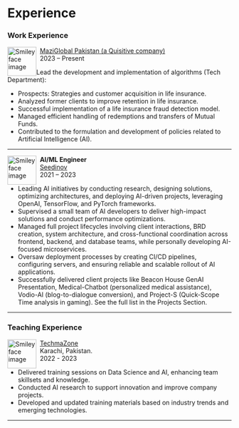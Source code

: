 # Experience

### Work Experience

<p>
<img src="../../images/about_me/mazikglobal_2.png" alt="Smiley face image"
style="float:left; width:65px; height:65px;">
<span style="vertical-align:bottom">
&nbsp; <a href="https://quisitive.com/" target="_blank">MaziGlobal Pakistan (a Quisitive company)</a> <br>
&nbsp 2023 – Present
</span>
</p>

Lead the development and implementation of algorithms (Tech Department):

* Prospects: Strategies and customer acquisition in life insurance.
* Analyzed former clients to improve retention in life insurance.
* Successful implementation of a life insurance fraud detection model.
* Managed efficient handling of redemptions and transfers of Mutual Funds.
* Contributed to the formulation and development of policies related to Artificial Intelligence
(AI).

<hr size="30">

<p>
<img src="../../images/about_me/seedinov.png" alt="Smiley face image"
style="float:left; width:65px; height:65px;">
<span style="vertical-align:bottom">
&nbsp <strong> AI/ML Engineer</strong> <br>
&nbsp; <a href="https://www.seedinov.com/" target="_blank">Seedinov</a> <br>
&nbsp 2021 – 2023
</span>
</p>

* Leading AI initiatives by conducting research, designing solutions, optimizing architectures, and deploying AI-driven projects, leveraging
OpenAI, TensorFlow, and PyTorch frameworks.
* Supervised a small team of AI developers to deliver high-impact solutions and conduct performance optimizations.
* Managed full project lifecycles involving client interactions, BRD creation, system architecture, and cross-functional coordination across
frontend, backend, and database teams, while personally developing AI-focused microservices.
* Oversaw deployment processes by creating CI/CD pipelines, configuring servers, and ensuring reliable and scalable rollout of AI
applications.
* Successfully delivered client projects like Beacon House GenAI Presentation, Medical-Chatbot (personalized medical assistance), Vodio-AI
(blog-to-dialogue conversion), and Project-S (Quick-Scope Time analysis in gaming). See the full list in the Projects Section.

<hr size="30">

### Teaching Experience

<p>
<img src="../../images/about_me/techmazone.png" alt="Smiley face image"
style="float:left; width:65px; height:65px;">
<span style="vertical-align:bottom">
&nbsp; <a href="https://www.techmazone.com/" target="_blank"> TechmaZone</a> <br>
&nbsp Karachi, Pakistan. <br>
&nbsp 2022 - 2023
</span>
</p>

* Delivered training sessions on Data Science and AI, enhancing team skillsets and knowledge.
* Conducted AI research to support innovation and improve company projects.
* Developed and updated training materials based on industry trends and emerging technologies.

<hr size="30">